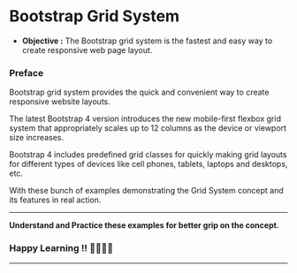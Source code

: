 # Bootstrap Grid System
- **Objective :** The Bootstrap grid system is the fastest and easy way to create responsive web page layout.

### Preface
Bootstrap grid system provides the quick and convenient way to create responsive website layouts.

The latest Bootstrap 4 version introduces the new mobile-first flexbox grid system that appropriately scales up to 12 columns as the device or viewport size increases.

Bootstrap 4 includes predefined grid classes for quickly making grid layouts for different types of devices like cell phones, tablets, laptops and desktops, etc.

With these bunch of examples demonstrating the Grid System concept and its features in real action.

---
**Understand and Practice these examples for better grip on the concept.**

### Happy Learning !! 👍🏻✌🏻

---
